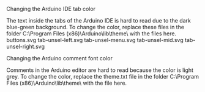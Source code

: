 Changing the Arduino IDE tab color

The text inside the tabs of the Arduino IDE is hard to read due to the dark blue-green background. To change the color, replace these files in the folder C:\Program Files (x86)\Arduino\lib\theme\ with the files here.
buttons.svg
tab-unsel-left.svg
tab-unsel-menu.svg
tab-unsel-mid.svg
tab-unsel-right.svg 

Changing the Arduino comment font color

Comments in the Arduino editor are hard to read because the color is light grey. To change the color, replace the theme.txt file in the folder C:\Program Files (x86)\Arduino\lib\theme\ with the file here.
